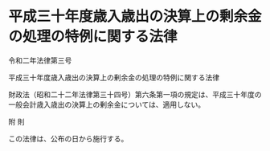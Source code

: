 # 平成三十年度歳入歳出の決算上の剰余金の処理の特例に関する法律

令和二年法律第三号

平成三十年度歳入歳出の決算上の剰余金の処理の特例に関する法律

財政法（昭和二十二年法律第三十四号）第六条第一項の規定は、平成三十年度の一般会計歳入歳出の決算上の剰余金については、適用しない。

附 則

この法律は、公布の日から施行する。
